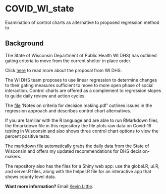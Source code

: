 # COVID_WI_state
Examination of control charts as alternative to proposed regression method to 

## Background

The State of Wisconsin Department of Public Health WI DHS) has outlined gating criteria to move from the current shelter in place order.

Click [here](https://www.dhs.wisconsin.gov/covid-19/prepare.htm) to read more about the proposal from WI DHS.

The WI DHS team proposes to use linear regression to determine changes to their gating measures sufficient to move to more open phase of social interaction.   Control charts are offered as a complement to regression slopes to guide daily review and action cycles. 

The [file](https://github.com/klittle314/COVID_WI_state/blob/master/Notes%20on%20criteria%20for%20decision%20making%2027%20April%202020.pdf) 'Notes on criteria for decision making.pdf' outlines issues in the regression approach and describes control chart alternatives.

If you are familiar with the R language and are able to run RMarkdown files, the Rmarkdown file in this repository the file plots raw data on Covid-19 testing in Wisconsin and also shows three control chart options to view the percent positive tests. 

The [markdown file](https://github.com/klittle314/COVID_WI_state/blob/master/Data%20Displays%20for%20DHS_2%20May%202020.Rmd) automatically grabs the daily data from the State of Wisconsin and offers my updated recommendations for DHS decision-makers.

The repository also has the files for a Shiny web app:  use the global.R, ui.R, and server.R files, along with the helper.R file for an interactive app that shows county level data.

**Want more information?**  Email [Kevin Little](mailto:klittle@iecodesign.com?subject=[GitHub]%20COVID_WI_state).


